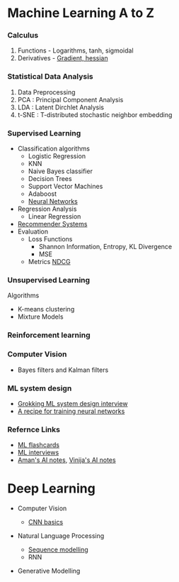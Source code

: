# Machine Learning A to Z

### Calculus
1. Functions - Logarithms, tanh, sigmoidal
2. Derivatives - [Gradient, hessian](https://medium.com/@meisjoe8/difference-between-derivative-gradient-and-jacobian-3d0674494c62)

### Statistical Data Analysis
1. Data Preprocessing
2. PCA : Principal Component Analysis
3. LDA : Latent Dirchlet Analysis
4. t-SNE : T-distributed stochastic neighbor embedding 

### Supervised Learning
- Classification algorithms
    - Logistic Regression
    - KNN
    - Naive Bayes classifier
    - Decision Trees
    - Support Vector Machines
    - Adaboost
    - [Neural Networks](https://github.com/JyotsnaT/Machine-Learning-fundamentals/blob/4163dec73add7e668718fa87a2c1c31fb47f3959/NN/Neural%20Network%20Basics.md)
- Regression Analysis
    - Linear Regression
- [Recommender Systems](https://github.com/JyotsnaT/ML-interviews/blob/main/ML%20system%20design/Recommender%20systems.md)
- Evaluation
    - Loss Functions
        - Shannon Information, Entropy, KL Divergence
        - MSE
    - Metrics [NDCG](https://github.com/JyotsnaT/ML-interviews/blob/main/ML%20system%20design/Recommender%20systems.md#evaluation-metrics)
 
### Unsupervised Learning
Algorithms 
- K-means clustering
- Mixture Models

### Reinforcement learning

### Computer Vision
- Bayes filters and Kalman filters

### ML system design
- [Grokking ML system design interview](https://github.com/JyotsnaT/ML-interviews/blob/1effd3c013ba75a38cbbe23d4a79dc34e1e24594/ML%20system%20design/Grokking%20the%20ML%20interview.md)
- [A recipe for training neural networks](https://karpathy.github.io/2019/04/25/recipe/)

### Refernce Links
- [ML flashcards](https://github.com/b7leung/MLE-Flashcards/blob/cffad70b1350a88384f292852690cbcf98e36e26/2%20Machine%20Learning%20General.pdf)
- [ML interviews](https://github.com/khangich/machine-learning-interview?tab=readme-ov-file)
- [Aman's AI notes](https://aman.ai/), [Vinija's AI notes](https://vinija.ai/)
  

# Deep Learning

- Computer Vision
    - [CNN basics](https://github.com/JyotsnaT/jyotsna-s-AI-Journal/blob/main/paper%20reading/ConvNN%20Arithmetic.md)

- Natural Language Processing
    - [Sequence modelling](https://github.com/JyotsnaT/jyotsna.github.io/blob/7a170cc1f00c947eb3b881c0fa8a7f98239ad74b/summaries/RNN.md)
    - RNN 

- Generative Modelling
